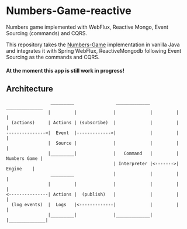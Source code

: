 # Numbers-Game-reactive
Numbers game implemented with WebFlux, Reactive Mongo, Event Sourcing (commands) and CQRS.


This repository takes the [Numbers-Game](https://github.com/razorcd/numbers-game) implementation in vanilla Java and integrates it with Spring WebFlux, ReactiveMongodb following Event Sourcing as the commands and CQRS.

#### At the moment this app is still work in progress!


## Architecture


```
                 _________                _____________           ______________
                |         |              |             |         |              |
  (actions)     | Actions | (subscribe)  |             |         |              |
--------------->|  Event  |------------->|             |         |              |
                |  Source |              |             |         |              |
                |_________|              |   Command   |         | Numbers Game |
                                         | Interpreter |<------->|    Engine    | 
                 _________               |             |         |              |
                |         |              |             |         |              |
<---------------| Actions |  (publish)   |             |         |              |
  (log events)  |  Logs   |<-------------|             |         |              |
                |_________|              |_____________|         |______________|
``` 
